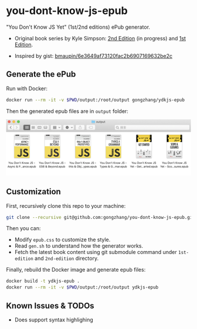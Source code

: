 # you-dont-know-js-epub
"You Don't Know JS Yet" (1st/2nd editions) ePub generator.

- Original book series by Kyle Simpson:
[2nd Edition](https://github.com/getify/You-Dont-Know-JS/tree/2nd-ed) (in progress) and [1st Edition](https://github.com/getify/You-Dont-Know-JS/blob/1st-ed/README.md).

- Inspired by gist:
[bmaupin/6e3649af73120fac2b6907169632be2c](https://gist.github.com/bmaupin/6e3649af73120fac2b6907169632be2c)

## Generate the ePub

Run with Docker:

```sh
docker run --rm -it -v $PWD/output:/root/output gongzhang/ydkjs-epub
```

Then the generated epub files are in `output` folder: 

![](res/epub.png)

## Customization

First, recursively clone this repo to your machine:

```sh
git clone --recursive git@github.com:gongzhang/you-dont-know-js-epub.git
```

Then you can:
- Modify `epub.css` to customize the style.
- Read `gen.sh` to understand how the generator works.
- Fetch the latest book content using git submodule command under `1st-edition` and `2nd-edition` directory.

Finally, rebuild the Docker image and generate epub files:

```sh
docker build -t ydkjs-epub .
docker run --rm -it -v $PWD/output:/root/output ydkjs-epub
```

## Known Issues & TODOs

- Does support syntax highlighing

